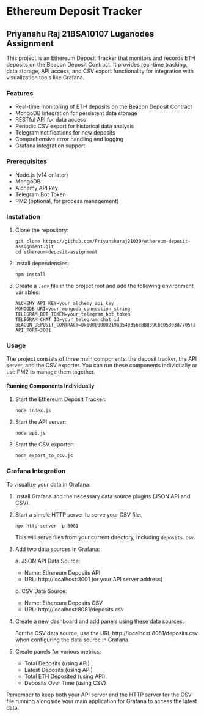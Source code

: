 # Ethereum Deposit Tracker

## Priyanshu Raj 21BSA10107 Luganodes Assignment

This project is an Ethereum Deposit Tracker that monitors and records ETH deposits on the Beacon Deposit Contract. It provides real-time tracking, data storage, API access, and CSV export functionality for integration with visualization tools like Grafana.

### Features

- Real-time monitoring of ETH deposits on the Beacon Deposit Contract
- MongoDB integration for persistent data storage
- RESTful API for data access
- Periodic CSV export for historical data analysis
- Telegram notifications for new deposits
- Comprehensive error handling and logging
- Grafana integration support

### Prerequisites

- Node.js (v14 or later)
- MongoDB
- Alchemy API key
- Telegram Bot Token
- PM2 (optional, for process management)

### Installation

1. Clone the repository:
   ```
   git clone https://github.com/Priyanshuraj21030/ethereum-deposit-assignment.git
   cd ethereum-deposit-assignment
   ```

2. Install dependencies:
   ```
   npm install
   ```

3. Create a `.env` file in the project root and add the following environment variables:
   ```
   ALCHEMY_API_KEY=your_alchemy_api_key
   MONGODB_URI=your_mongodb_connection_string
   TELEGRAM_BOT_TOKEN=your_telegram_bot_token
   TELEGRAM_CHAT_ID=your_telegram_chat_id
   BEACON_DEPOSIT_CONTRACT=0x00000000219ab540356cBB839Cbe05303d7705Fa
   API_PORT=3001
   ```

### Usage

The project consists of three main components: the deposit tracker, the API server, and the CSV exporter. You can run these components individually or use PM2 to manage them together.

#### Running Components Individually

1. Start the Ethereum Deposit Tracker:
   ```
   node index.js
   ```

2. Start the API server:
   ```
   node api.js
   ```

3. Start the CSV exporter:
   ```
   node export_to_csv.js
   ```

### Grafana Integration

To visualize your data in Grafana:

1. Install Grafana and the necessary data source plugins (JSON API and CSV).

2. Start a simple HTTP server to serve your CSV file:
   ```
   npx http-server -p 8081
   ```
   This will serve files from your current directory, including `deposits.csv`.

3. Add two data sources in Grafana:
   
   a. JSON API Data Source:
      - Name: Ethereum Deposits API
      - URL: http://localhost:3001 (or your API server address)

   b. CSV Data Source:
      - Name: Ethereum Deposits CSV
      - URL: http://localhost:8081/deposits.csv

4. Create a new dashboard and add panels using these data sources.

   For the CSV data source, use the URL http://localhost:8081/deposits.csv when configuring the data source in Grafana.

5. Create panels for various metrics:
   - Total Deposits (using API)
   - Latest Deposits (using API)
   - Total ETH Deposited (using API)
   - Deposits Over Time (using CSV)

Remember to keep both your API server and the HTTP server for the CSV file running alongside your main application for Grafana to access the latest data.
